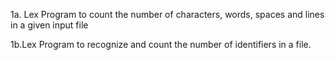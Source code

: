 1a. Lex Program to count the number of characters, words, spaces and lines in a given input file




1b.Lex Program to recognize and count the number of identifiers in a file.
